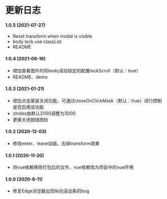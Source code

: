 # 更新日志

#### 1.0.5 (2021-07-27)

* Reset transform when modal is visible
* body lock use classList
* README

#### 1.0.4 (2021-06-16)

* 增加查看图片时将body滚动锁定的配置lockScroll（默认：true）
* README、demo

#### 1.0.3 (2021-01-21)

* 增加点击蒙层关闭功能，可通过closeOnClickMask（默认：true）进行控制是否启用该功能
* zIndex由默认2000调整为3000
* 更换关闭按钮图标

#### 1.0.2 (2020-12-03)

* 修改enter、leave动画，去掉transform效果

#### 1.0.1 (2020-11-20)

* 将vue依赖移除打包后的文件，vue依赖改为项目中的vue环境

#### 1.0.0 (2020-6-11)

* 修复Edge浏览器出现纵向滚动条的bug
